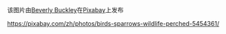 该图片由<a href="https://pixabay.com/zh/users/Buntysmum-5497946/?utm_source=link-attribution&amp;utm_medium=referral&amp;utm_campaign=image&amp;utm_content=5454361">Beverly Buckley</a>在<a href="https://pixabay.com/zh/?utm_source=link-attribution&amp;utm_medium=referral&amp;utm_campaign=image&amp;utm_content=5454361">Pixabay</a>上发布

https://pixabay.com/zh/photos/birds-sparrows-wildlife-perched-5454361/